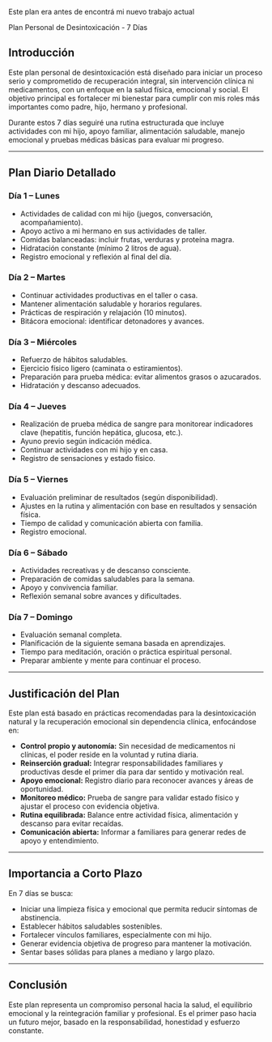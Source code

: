 Este plan era antes de encontrá mi nuevo trabajo actual


Plan Personal de Desintoxicación - 7 Días

## Introducción

Este plan personal de desintoxicación está diseñado para iniciar un proceso serio y comprometido de recuperación integral, sin intervención clínica ni medicamentos, con un enfoque en la salud física, emocional y social. El objetivo principal es fortalecer mi bienestar para cumplir con mis roles más importantes como padre, hijo, hermano y profesional.

Durante estos 7 días seguiré una rutina estructurada que incluye actividades con mi hijo, apoyo familiar, alimentación saludable, manejo emocional y pruebas médicas básicas para evaluar mi progreso.

---

## Plan Diario Detallado

### Día 1 – Lunes
- Actividades de calidad con mi hijo (juegos, conversación, acompañamiento).
- Apoyo activo a mi hermano en sus actividades de taller.
- Comidas balanceadas: incluir frutas, verduras y proteína magra.
- Hidratación constante (mínimo 2 litros de agua).
- Registro emocional y reflexión al final del día.

### Día 2 – Martes
- Continuar actividades productivas en el taller o casa.
- Mantener alimentación saludable y horarios regulares.
- Prácticas de respiración y relajación (10 minutos).
- Bitácora emocional: identificar detonadores y avances.

### Día 3 – Miércoles
- Refuerzo de hábitos saludables.
- Ejercicio físico ligero (caminata o estiramientos).
- Preparación para prueba médica: evitar alimentos grasos o azucarados.
- Hidratación y descanso adecuados.

### Día 4 – Jueves
- Realización de prueba médica de sangre para monitorear indicadores clave (hepatitis, función hepática, glucosa, etc.).
- Ayuno previo según indicación médica.
- Continuar actividades con mi hijo y en casa.
- Registro de sensaciones y estado físico.

### Día 5 – Viernes
- Evaluación preliminar de resultados (según disponibilidad).
- Ajustes en la rutina y alimentación con base en resultados y sensación física.
- Tiempo de calidad y comunicación abierta con familia.
- Registro emocional.

### Día 6 – Sábado
- Actividades recreativas y de descanso consciente.
- Preparación de comidas saludables para la semana.
- Apoyo y convivencia familiar.
- Reflexión semanal sobre avances y dificultades.

### Día 7 – Domingo
- Evaluación semanal completa.
- Planificación de la siguiente semana basada en aprendizajes.
- Tiempo para meditación, oración o práctica espiritual personal.
- Preparar ambiente y mente para continuar el proceso.

---

## Justificación del Plan

Este plan está basado en prácticas recomendadas para la desintoxicación natural y la recuperación emocional sin dependencia clínica, enfocándose en:

- **Control propio y autonomía:** Sin necesidad de medicamentos ni clínicas, el poder reside en la voluntad y rutina diaria.
- **Reinserción gradual:** Integrar responsabilidades familiares y productivas desde el primer día para dar sentido y motivación real.
- **Apoyo emocional:** Registro diario para reconocer avances y áreas de oportunidad.
- **Monitoreo médico:** Prueba de sangre para validar estado físico y ajustar el proceso con evidencia objetiva.
- **Rutina equilibrada:** Balance entre actividad física, alimentación y descanso para evitar recaídas.
- **Comunicación abierta:** Informar a familiares para generar redes de apoyo y entendimiento.

---

## Importancia a Corto Plazo

En 7 días se busca:

- Iniciar una limpieza física y emocional que permita reducir síntomas de abstinencia.
- Establecer hábitos saludables sostenibles.
- Fortalecer vínculos familiares, especialmente con mi hijo.
- Generar evidencia objetiva de progreso para mantener la motivación.
- Sentar bases sólidas para planes a mediano y largo plazo.

---

## Conclusión

Este plan representa un compromiso personal hacia la salud, el equilibrio emocional y la reintegración familiar y profesional. Es el primer paso hacia un futuro mejor, basado en la responsabilidad, honestidad y esfuerzo constante.

